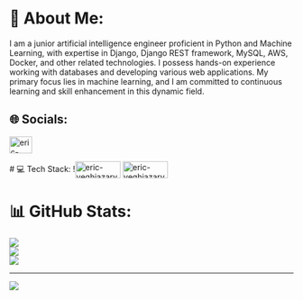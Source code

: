 
<!--
Here are some ideas to get you started:

- 🔭 I’m currently working on ...
- 🌱 I’m currently learning ...
- 👯 I’m looking to collaborate on ...
- 🤔 I’m looking for help with ...
- 💬 Ask me about ...
- 📫 How to reach me: ...
- 😄 Pronouns: ...
- ⚡ Fun fact: ...
-->
# 💫 About Me:
I am a junior artificial intelligence engineer proficient in Python and Machine Learning, with expertise in Django, Django REST framework, MySQL, AWS, Docker, and other related technologies. I possess hands-on experience working with databases and developing various web applications. My primary focus lies in machine learning, and I am committed to continuous learning and skill enhancement in this dynamic field.



## 🌐 Socials:
<a href="https://www.linkedin.com/in/vahe-davtyan-031710285/" target="blank"><img align="center" src="https://raw.githubusercontent.com/rahuldkjain/github-profile-readme-generator/master/src/images/icons/Social/linked-in-alt.svg" alt="eric-yeghiazaryan-356169271" height="30" width="40" /></a>
</p>
# 💻 Tech Stack:
!<img align="center" src="https://img.shields.io/badge/java-%23ED8B00.svg?style=for-the-badge&logo=openjdk&logoColor=white" alt="eric-yeghiazaryan-356169271" height="30" width="80" /> <img align="center" src="https://camo.githubusercontent.com/e6b67b27998fca3bccf4c0ee479fc8f9de09d91f389cccfbe6cb1e29c10cfbd7/68747470733a2f2f696d672e736869656c64732e696f2f62616467652f637373332d2532333135373242362e7376673f7374796c653d666f722d7468652d6261646765266c6f676f3d63737333266c6f676f436f6c6f723d7768697465" alt="eric-yeghiazaryan-356169271" height="30" width="80" />

# 📊 GitHub Stats:
![](https://github-readme-stats.vercel.app/api?username=vahe-davtyan&theme=prussian&hide_border=false&include_all_commits=false&count_private=false)<br/>
![](https://github-readme-streak-stats.herokuapp.com/?user=vahe-davtyan&theme=prussian&hide_border=false)<br/>
![](https://github-readme-stats.vercel.app/api/top-langs/?username=vahe-davtyan&theme=prussian&hide_border=false&include_all_commits=false&count_private=false&layout=compact)

---
[![](https://visitcount.itsvg.in/api?id=vahe-davtyan&icon=0&color=0)](https://visitcount.itsvg.in)

<!-- Proudly created with GPRM ( https://gprm.itsvg.in ) -->
